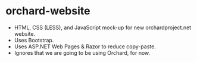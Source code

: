 orchard-website
===============

- HTML, CSS (LESS), and JavaScript mock-up for new orchardproject.net website.
- Uses Bootstrap.
- Uses ASP.NET Web Pages & Razor to reduce copy-paste.
- Ignores that we are going to be using Orchard, for now.
